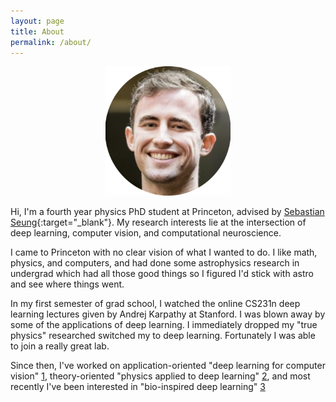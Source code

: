 ```yaml
---
layout: page
title: About
permalink: /about/
---
```

<p align="center">
  <img src="/circular_profile.png" width="200" />
</p>

Hi, I'm a fourth year physics PhD student at Princeton, advised by [Sebastian Seung](https://twitter.com/sebastianseung?lang=en){:target="\_blank"}. My research interests lie at the intersection of deep learning, computer vision, and computational neuroscience.

I came to Princeton with no clear vision of what I wanted to do. I like math, physics, and computers, and had done some astrophysics research in undergrad which had all those good things so I figured I'd stick with astro and see where things went.

In my first semester of grad school, I watched the online CS231n deep learning lectures given by Andrej Karpathy at Stanford. I was blown away by some of the applications of deep learning. I immediately dropped my "true physics" researched switched my to deep learning. Fortunately I was able to join a really great lab.

Since then, I've worked on application-oriented "deep learning for computer vision" [1](https://arxiv.org/pdf/1902.00100.pdf), theory-oriented "physics applied to deep learning" [2](https://arxiv.org/pdf/1902.04942.pdf), and most recently I've been interested in "bio-inspired deep learning" [3](https://www.cs.princeton.edu/~runzhey/demo/asilomar2019.pdf)
